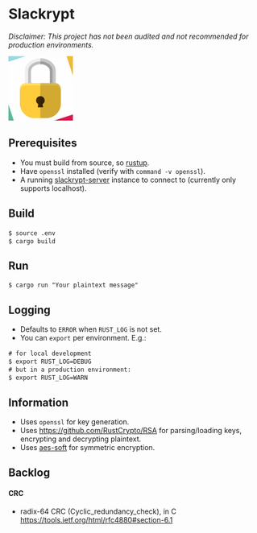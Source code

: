 # Slackrypt

_Disclaimer: This project has not been audited and not recommended for production environments._

<img src="https://github.com/jeffrade/slackrypt/blob/master/slackrypt.jpg" alt="logo" width="128" height="128">

## Prerequisites
 - You must build from source, so [rustup](https://rustup.rs/).
 - Have `openssl` installed (verify with `command -v openssl`).
 - A running [slackrypt-server](https://github.com/jeffrade/slackrypt/tree/master/server) instance to connect to (currently only supports localhost).

## Build
```
$ source .env
$ cargo build
```

## Run
```
$ cargo run "Your plaintext message"
```

## Logging
 - Defaults to `ERROR` when `RUST_LOG` is not set.
 - You can `export` per environment. E.g.:
```
# for local development
$ export RUST_LOG=DEBUG
# but in a production environment:
$ export RUST_LOG=WARN
```

## Information
 - Uses `openssl` for key generation.
 - Uses https://github.com/RustCrypto/RSA for parsing/loading keys, encrypting and decrypting plaintext.
 - Uses [aes-soft](https://github.com/RustCrypto/block-ciphers/#supported-algorithms) for symmetric encryption.

## Backlog
#### CRC
 - radix-64 CRC (Cyclic_redundancy_check), in C https://tools.ietf.org/html/rfc4880#section-6.1

